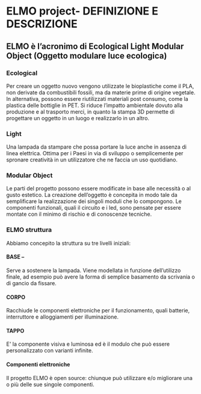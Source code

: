 # ELMO project- DEFINIZIONE E DESCRIZIONE


## ELMO è l’acronimo di Ecological Light Modular Object (Oggetto modulare luce ecologica)

### Ecological 
 Per creare un oggetto nuovo vengono utilizzate le bioplastiche come il PLA, non derivate da combustibili fossili, ma da materie prime di origine vegetale. 
In alternativa, possono essere riutilizzati materiali post consumo, come la plastica delle bottiglie in PET. 
Si riduce l’impatto ambientale dovuto alla produzione e al trasporto merci, in quanto la stampa 3D permette di progettare un oggetto in un luogo e realizzarlo in un altro.

### Light
Una lampada da stampare che possa portare la luce anche in assenza di linea elettrica. Ottima per i Paesi in via di sviluppo o semplicemente per spronare creatività in un utilizzatore che ne faccia un uso quotidiano.

### Modular Object 
 Le parti del progetto possono essere modificate in base alle  necessità o al gusto estetico. La creazione dell’oggetto è concepita in modo tale da semplificare la realizzazione dei singoli moduli che lo compongono. Le componenti funzionali, quali il circuito e i led, sono pensate per essere montate con il minimo di  rischio e di conoscenze tecniche.

### ELMO struttura
Abbiamo concepito la struttura su tre livelli iniziali:

#### BASE – 
Serve a sostenere la lampada. Viene modellata in funzione dell’utilizzo finale, ad esempio può avere la forma di semplice basamento da scrivania o di gancio da fissare. 
#### CORPO
Racchiude le componenti elettroniche per il funzionamento, quali batterie, interruttore e alloggiamenti per illuminazione. 
#### TAPPO
E' la componente visiva e luminosa ed è il modulo che può essere personalizzato con varianti infinite. 

#### Componenti elettroniche



Il progetto ELMO è open source: chiunque può utilizzare e/o migliorare una o più delle sue singole componenti.

